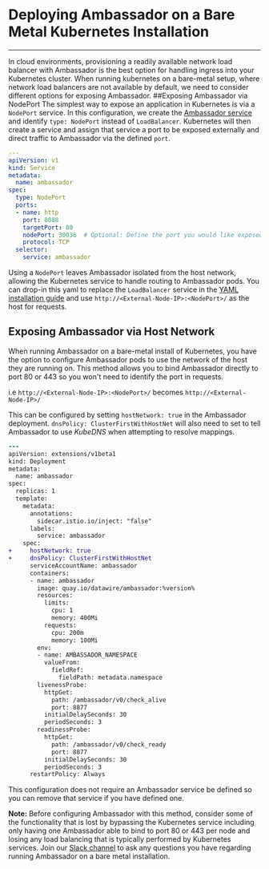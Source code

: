 # Deploying Ambassador on a Bare Metal Kubernetes Installation
---
In cloud environments, provisioning a readily available network load balancer with Ambassador is the best option for handling ingress into your Kubernetes cluster. When running kubernetes on a bare-metal setup, where network load balancers are not available by default, we need to consider different options for exposing Ambassador. 
##Exposing Ambassador via NodePort
The simplest way to expose an application in Kubernetes is via a `NodePort` service. In this configuration, we create the [Ambassador service](/user-guide/getting-started#2-defining-the-ambassador-service) and identify `type: NodePort` instead of `LoadBalancer`. Kubernetes will then create a service and assign that service a port to be exposed externally and direct traffic to Ambassador via the defined `port`. 

```yaml
---
apiVersion: v1
kind: Service
metadata:
  name: ambassador
spec:
  type: NodePort
  ports:
  - name: http
    port: 8088
    targetPort: 80
    nodePort: 30036  # Optional: Define the port you would like exposed
    protocol: TCP
  selector:
    service: ambassador
```
Using a `NodePort` leaves Ambassador isolated from the host network, allowing the Kubernetes service to handle routing to Ambassador pods. You can drop-in this yaml to replace the `LoadBalancer` service in the [YAML installation guide](/user-guide/getting-started) and use `http://<External-Node-IP>:<NodePort>/` as the host for requests. 

## Exposing Ambassador via Host Network
When running Ambassador on a bare-metal install of Kubernetes, you have the option to configure Ambassador pods to use the network of the host they are running on. This method allows you to bind Ambassador directly to port 80 or 443 so you won't need to identify the port in requests. 

i.e `http://<External-Node-IP>:<NodePort>/` becomes `http://<External-Node-IP>/` 

This can be configured by setting `hostNetwork: true` in the Ambassador deployment. `dnsPolicy: ClusterFirstWithHostNet` will also need to set to tell Ambassador to use *KubeDNS* when attempting to resolve mappings. 

```diff
---
apiVersion: extensions/v1beta1
kind: Deployment
metadata:
  name: ambassador
spec:
  replicas: 1
  template:
    metadata:
      annotations:
        sidecar.istio.io/inject: "false"
      labels:
        service: ambassador
    spec:
+     hostNetwork: true
+     dnsPolicy: ClusterFirstWithHostNet
      serviceAccountName: ambassador
      containers:
      - name: ambassador
        image: quay.io/datawire/ambassador:%version%
        resources:
          limits:
            cpu: 1
            memory: 400Mi
          requests:
            cpu: 200m
            memory: 100Mi
        env:
        - name: AMBASSADOR_NAMESPACE
          valueFrom:
            fieldRef:
              fieldPath: metadata.namespace          
        livenessProbe:
          httpGet:
            path: /ambassador/v0/check_alive
            port: 8877
          initialDelaySeconds: 30
          periodSeconds: 3
        readinessProbe:
          httpGet:
            path: /ambassador/v0/check_ready
            port: 8877
          initialDelaySeconds: 30
          periodSeconds: 3
      restartPolicy: Always
```
This configuration does not require an Ambassador service be defined so you can remove that service if you have defined one. 

**Note:** Before configuring Ambassador with this method, consider some of the functionality that is lost by bypassing the Kubernetes service including only having one Ambassador able to bind to port 80 or 443 per node and losing any load balancing that is typically performed by Kubernetes services. Join our [Slack channel](https://join.slack.com/t/datawire-oss/shared_invite/enQtMzcwMDEwMTc5ODQ3LTE1NmIzZTFmZWE0OTQ1NDc2MzE2NTkzMDAzZWM0MDIxZTVjOGIxYmRjZjY3N2M2Mjk4NGI5Y2Q4NGY4Njc1Yjg) to ask any questions you have regarding running Ambassador on a bare metal installation.
